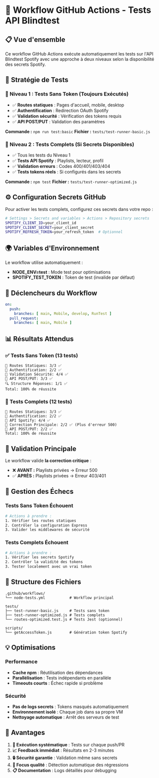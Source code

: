 # 🚀 Workflow GitHub Actions - Tests API Blindtest

## 📋 Vue d'ensemble

Ce workflow GitHub Actions exécute automatiquement les tests sur l'API Blindtest Spotify avec une approche à deux niveaux selon la disponibilité des secrets Spotify.

## 🔄 Stratégie de Tests

### 🎯 Niveau 1 : Tests Sans Token (Toujours Exécutés)
- ✅ **Routes statiques** : Pages d'accueil, mobile, desktop
- ✅ **Authentification** : Redirection OAuth Spotify
- ✅ **Validation sécurité** : Vérification des tokens requis
- ✅ **API POST/PUT** : Validation des paramètres

**Commande :** `npm run test:basic`
**Fichier :** `tests/test-runner-basic.js`

### 🔑 Niveau 2 : Tests Complets (Si Secrets Disponibles)
- ✅ Tous les tests du Niveau 1
- ✅ **Tests API Spotify** : Playlists, lecteur, profil
- ✅ **Validation erreurs** : Codes 400/401/403/404
- ✅ **Tests tokens réels** : Si configurés dans les secrets

**Commande :** `npm test`
**Fichier :** `tests/test-runner-optimized.js`

## ⚙️ Configuration Secrets GitHub

Pour activer les tests complets, configurez ces secrets dans votre repo :

```bash
# Settings > Secrets and variables > Actions > Repository secrets
SPOTIFY_CLIENT_ID=your_client_id
SPOTIFY_CLIENT_SECRET=your_client_secret
SPOTIFY_REFRESH_TOKEN=your_refresh_token  # Optionnel
```

## 🌍 Variables d'Environnement

Le workflow utilise automatiquement :
- **NODE_ENV=test** : Mode test pour optimisations
- **SPOTIFY_TEST_TOKEN** : Token de test (invalide par défaut)

## 🔧 Déclencheurs du Workflow

```yaml
on:
  push:
    branches: [ main, Mobile, develop, RunTest ]
  pull_request:
    branches: [ main, Mobile ]
```

## 📊 Résultats Attendus

### ✅ Tests Sans Token (13 tests)
```
📱 Routes Statiques: 3/3 ✅
🔐 Authentification: 2/2 ✅  
🔎 Validation Sécurité: 4/4 ✅
📝 API POST/PUT: 3/3 ✅
🔍 Structure Réponses: 1/1 ✅
Total: 100% de réussite
```

### 🔑 Tests Complets (12 tests)
```
📱 Routes Statiques: 3/3 ✅
🔐 Authentification: 2/2 ✅
🔎 API Spotify: 4/4 ✅
🎯 Correction Principale: 2/2 ✅ (Plus d'erreur 500)
📝 API POST/PUT: 2/2 ✅
Total: 100% de réussite
```

## 🎯 Validation Principale

Le workflow valide **la correction critique** :
- ❌ **AVANT :** Playlists privées → Erreur 500
- ✅ **APRÈS :** Playlists privées → Erreur 403/401

## 🚨 Gestion des Échecs

### Tests Sans Token Échouent
```bash
# Actions à prendre :
1. Vérifier les routes statiques
2. Contrôler la configuration Express
3. Valider les middlewares de sécurité
```

### Tests Complets Échouent
```bash
# Actions à prendre :
1. Vérifier les secrets Spotify
2. Contrôler la validité des tokens
3. Tester localement avec un vrai token
```

## 📁 Structure des Fichiers

```
.github/workflows/
└── node-tests.yml           # Workflow principal

tests/
├── test-runner-basic.js     # Tests sans token
├── test-runner-optimized.js # Tests complets  
└── routes-optimized.test.js # Tests Jest (optionnel)

scripts/
└── getAccessToken.js        # Génération token Spotify
```

## 💡 Optimisations

### Performance
- **Cache npm** : Réutilisation des dépendances
- **Parallélisation** : Tests indépendants en parallèle
- **Timeouts courts** : Échec rapide si problème

### Sécurité
- **Pas de logs secrets** : Tokens masqués automatiquement
- **Environnement isolé** : Chaque job dans sa propre VM
- **Nettoyage automatique** : Arrêt des serveurs de test

## 🎉 Avantages

1. **🔄 Exécution systématique** : Tests sur chaque push/PR
2. **📈 Feedback immédiat** : Résultats en 2-3 minutes
3. **🔒 Sécurité garantie** : Validation même sans secrets
4. **🎯 Focus qualité** : Détection automatique des régressions
5. **📋 Documentation** : Logs détaillés pour debugging
